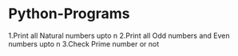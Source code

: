 # Python-Programs
1.Print all Natural numbers upto n
2.Print all Odd numbers and Even numbers upto n
3.Check Prime number or not
